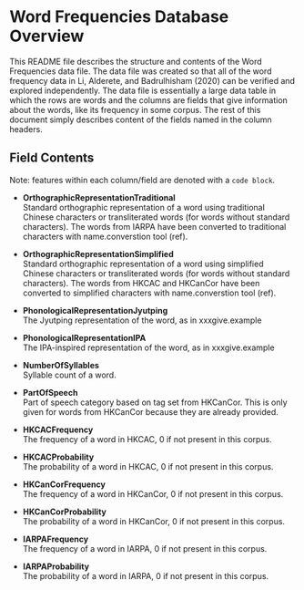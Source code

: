 # Word Frequencies Database Overview
This README file describes the structure and contents of the Word Frequencies data file. The data file was created so that all of the word frequency data in Li, Alderete, and Badrulhisham (2020) can be verified and explored independently. The data file is essentially a large data table in which the rows are words and the columns are fields that give information about the words, like its frequency in some corpus. The rest of this document simply describes content of the fields named in the column headers.
## Field Contents
Note: features within each column/field are denoted with a `code block`.

- **OrthographicRepresentationTraditional**  
Standard orthographic representation of a word using traditional Chinese characters or transliterated words (for words without standard characters). The words from IARPA have been converted to traditional characters with name.converstion tool (ref).

- **OrthographicRepresentationSimplified**  
Standard orthographic representation of a word using simplified Chinese characters or transliterated words (for words without standard characters). The words from HKCAC and HKCanCor have been converted to simplified characters with name.converstion tool (ref).

- **PhonologicalRepresentationJyutping**  
The Jyutping representation of the word, as in xxxgive.example

- **PhonologicalRepresentationIPA**  
The IPA-inspired representation of the word, as in xxxgive.example

- **NumberOfSyllables**  
Syllable count of a word.

- **PartOfSpeech**  
Part of speech category based on tag set from HKCanCor. This is only given for words from HKCanCor because they are already provided.  

- **HKCACFrequency**  
The frequency of a word in HKCAC, 0 if not present in this corpus.

- **HKCACProbability**  
The probability of a word in HKCAC, 0 if not present in this corpus.

- **HKCanCorFrequency**  
The frequency of a word in HKCanCor, 0 if not present in this corpus.

- **HKCanCorProbability**  
The probability of a word in HKCanCor, 0 if not present in this corpus.

- **IARPAFrequency**  
The frequency of a word in IARPA, 0 if not present in this corpus.

- **IARPAProbability**  
The probability of a word in IARPA, 0 if not present in this corpus.
